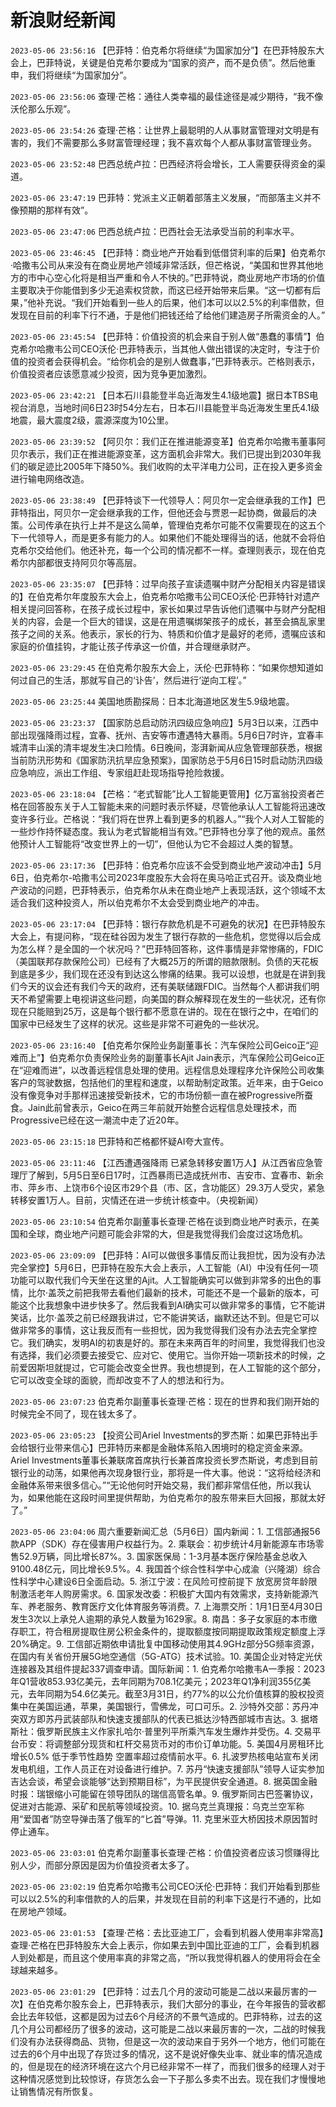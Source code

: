 # 新浪财经新闻
`2023-05-06 23:56:16` 【巴菲特：伯克希尔将继续“为国家加分”】在巴菲特股东大会上，巴菲特说，关键是伯克希尔要成为“国家的资产，而不是负债”。然后他重申，我们将继续“为国家加分”。

`2023-05-06 23:56:06` 查理·芒格：通往人类幸福的最佳途径是减少期待，“我不像沃伦那么乐观”。

`2023-05-06 23:54:26` 查理·芒格：让世界上最聪明的人从事财富管理对文明是有害的，我们不需要那么多财富管理经理；我不喜欢每个人都从事财富管理业务。

`2023-05-06 23:52:48` 巴西总统卢拉：巴西经济将会增长，工人需要获得资金的渠道。

`2023-05-06 23:47:19` 巴菲特：党派主义正朝着部落主义发展，“而部落主义并不像预期的那样有效”。

`2023-05-06 23:47:06` 巴西总统卢拉：巴西社会无法承受当前的利率水平。

`2023-05-06 23:46:45` 【巴菲特：商业地产开始看到低借贷利率的后果】伯克希尔·哈撒韦公司从来没有在商业房地产领域非常活跃，但芒格说，“美国和世界其他地方的市中心空心化将是相当严重和令人不快的。”巴菲特说，商业房地产市场的价值主要取决于你能借到多少无追索权贷款，而这已经开始带来后果。“这一切都有后果，”他补充说。“我们开始看到一些人的后果，他们本可以以2.5%的利率借款，但发现在目前的利率下行不通，于是他们把钱还给了给他们建造房子所需资金的人。”

`2023-05-06 23:45:54` 【巴菲特：价值投资的机会来自于别人做“愚蠢的事情”】伯克希尔哈撒韦公司CEO沃伦·巴菲特表示，当其他人做出错误的决定时，专注于价值的投资者会获得机会。“给你机会的是别人做蠢事，”巴菲特表示。芒格则表示，价值投资者应该愿意减少投资，因为竞争更加激烈。

`2023-05-06 23:42:21` 【日本石川县能登半岛近海发生4.1级地震】据日本TBS电视台消息，当地时间6日23时54分左右，日本石川县能登半岛近海发生里氏4.1级地震，最大震度2级，震源深度为10公里。

`2023-05-06 23:39:52` 【阿贝尔：我们正在推进能源变革】伯克希尔哈撒韦董事阿贝尔表示，我们正在推进能源变革，这方面机会非常大。我们已提出到2030年我们的碳足迹比2005年下降50%。我们收购的太平洋电力公司，正在投入更多资金进行输电网络改造。

`2023-05-06 23:38:49` 【巴菲特谈下一代领导人：阿贝尔一定会继承我的工作】巴菲特指出，阿贝尔一定会继承我的工作，但他还会与贾恩一起协商，做最后的决策。公司传承在执行上并不是这么简单，管理伯克希尔可能不仅需要现在的这五个下一代领导人，而是更多有能力的人。如果他们不能处理得当的话，他就不会将伯克希尔交给他们。他还补充，每一个公司的情况都不一样。查理则表示，现在伯克希尔内部都很支持阿贝尔等高层。

`2023-05-06 23:35:07` 【巴菲特：过早向孩子宣读遗嘱中财产分配相关内容是错误的】在伯克希尔年度股东大会上，伯克希尔哈撒韦公司CEO沃伦·巴菲特针对遗产相关提问回答称，在孩子成长过程中，家长如果过早告诉他们遗嘱中与财产分配相关的内容，会是一个巨大的错误，这是在用遗嘱绑架孩子的成长，甚至会搞乱家里孩子之间的关系。他表示，家长的行为、特质和价值才是最好的老师，遗嘱应该和家庭的价值挂钩，才能让孩子传承这一价值，并合理继承财产。

`2023-05-06 23:29:45` 在伯克希尔股东大会上，沃伦·巴菲特称：“如果你想知道如何过自己的生活，那就写自己的‘讣告’，然后进行‘逆向工程’。”

`2023-05-06 23:25:44` 美国地质勘探局：日本北海道地区发生5.9级地震。

`2023-05-06 23:23:37` 【国家防总启动防汛四级应急响应】5月3日以来，江西中部出现强降雨过程，宜春、抚州、吉安等市遭遇特大暴雨。5月6日7时许，宜春丰城清丰山溪的清丰堤发生决口险情。6日晚间，澎湃新闻从应急管理部获悉，根据当前防汛形势和《国家防汛抗旱应急预案》，国家防总于5月6日15时启动防汛四级应急响应，派出工作组、专家组赶赴现场指导抢险救援。

`2023-05-06 23:18:04` 【芒格：“老式智能”比人工智能更管用】亿万富翁投资者芒格在回答股东关于人工智能未来的问题时表示怀疑，尽管他承认人工智能将迅速改变许多行业。芒格说：“我们将在世界上看到更多的机器人。”“我个人对人工智能的一些炒作持怀疑态度。我认为老式智能相当有效。”巴菲特也分享了他的观点。虽然他预计人工智能将“改变世界上的一切”，但他认为它不会超过人类的智慧。

`2023-05-06 23:17:36` 【巴菲特：伯克希尔应该不会受到商业地产波动冲击】5月6日，伯克希尔-哈撒韦公司2023年度股东大会将在奥马哈正式召开。谈及商业地产波动的问题，巴菲特表示，伯克希尔从未在商业地产上表现活跃，这个领域不太适合我们这种投资人，所以伯克希尔不太会受到商业地产的冲击。

`2023-05-06 23:17:04` 【巴菲特：银行存款危机是不可避免的状况】在巴菲特股东大会上，有提问称，“现在硅谷因为发生了银行存款的一些危机，您觉得以后会成为怎么样？是全国的一个状况吗？”巴菲特回答称，这件事情是非常惨痛的，FDIC（美国联邦存款保险公司）已经有了大概25万的所谓的赔款限制。负债的天花板到底是多少，我们现在还没有到达这么惨痛的结果。我可以设想，也就是在讲到我们今天的议会还有我们今天的政府，还有美联储跟FDIC。当然每个人都讲我们明天不希望需要上电视讲这些问题，向美国的群众解释现在发生的一些状况，还有你现在只能赔到25万，这是每个银行都不愿意在讲的。现在在银行之中，在咱们的国家中已经发生了这样的状况。这些是非常不可避免的一些状况。

`2023-05-06 23:16:40` 【伯克希尔保险业务副董事长：汽车保险公司Geico正“迎难而上”】伯克希尔负责保险业务的副董事长Ajit Jain表示，汽车保险公司Geico正在“迎难而进”，以改善远程信息处理的使用。远程信息处理程序允许保险公司收集客户的驾驶数据，包括他们的里程和速度，以帮助制定政策。近年来，由于Geico没有像竞争对手那样迅速接受新技术，它的市场份额一直在被Progressive所蚕食。Jain此前曾表示，Geico在两三年前就开始整合远程信息处理技术，而Progressive已经在这一潮流中走了近20年。

`2023-05-06 23:15:18` 巴菲特和芒格都怀疑AI夸大宣传。

`2023-05-06 23:11:46` 【江西遭遇强降雨 已紧急转移安置1万人】从江西省应急管理厅了解到，5月5日至6日17时，江西暴雨已造成抚州市、吉安市、宜春市、新余市、萍乡市、上饶市6个设区市29个县（市、区，含功能区）29.3万人受灾，紧急转移安置1万人。目前，灾情还在进一步统计核查中。（央视新闻）

`2023-05-06 23:10:54` 伯克希尔副董事长查理·芒格在谈到商业地产时表示，在美国和全球，商业地产问题可能会非常的大，但是我觉得我们会度过这场危机。

`2023-05-06 23:09:09` 【巴菲特：AI可以做很多事情反而让我担忧，因为没有办法完全掌控】5月6日，巴菲特在股东大会上表示，人工智能（AI）中没有任何一项功能可以取代我们今天坐在这里的Ajit。人工智能确实可以做到非常多的出色的事情，比尔·盖茨之前把我带去看他们最新的技术，可能还不是一个最新的版本，可能这个比我想象中进步快多了。然后我看到AI确实可以做非常多的事情，它不能讲笑话，比尔·盖茨之前已经跟我讲过，它不能讲笑话，幽默还达不到。但是它可以做非常多的事情，这让我反而有一些担忧，因为我觉得我们没有办法去完全掌控它。我们确实，发明AI的初衷是好的。那在未来两百年的时间里，我觉得我们也没有选择，我们必须要去接受它、应对它、使用它。当你开始一项新技术的时候，之前爱因斯坦就提过，它可能会改变全世界。我也想提到，在人工智能的这个部分，它可以改变全球的面貌，而却改变不了人的想法和行为。

`2023-05-06 23:07:23` 伯克希尔副董事长查理·芒格：现在的世界和我们刚开始的时候完全不同了，现在钱太多了。

`2023-05-06 23:05:23` 【投资公司Ariel Investments的罗杰斯：如果巴菲特出手会给银行业带来信心】巴菲特历来都是金融体系陷入困境时的稳定资金来源。Ariel Investments董事长兼联席首席执行长兼首席投资长罗杰斯说，考虑到目前银行业的动荡，如果他再次现身银行业，那将是一件大事。他说：“这将给经济和金融体系带来很多信心。”“无论他何时开始交易，我们都非常信任他，所以我认为，如果他能在这段时间里提供帮助，为伯克希尔的股东带来巨大回报，那就太好了。”

`2023-05-06 23:04:06` 周六重要新闻汇总（5月6日）国内新闻：1. 工信部通报56款APP（SDK）存在侵害用户权益行为。2. 乘联会：初步统计4月新能源车市场零售52.9万辆，同比增长87%。3. 国家医保局：1-3月基本医疗保险基金总收入9100.48亿元，同比增长9.5%。4. 我国首个综合性科学中心成渝（兴隆湖）综合性科学中心建设6日全面启动。5. 浙江宁波：在风险可控前提下 放宽房贷年龄限制激活老年人购房需求。6. 国家发改委：积极扩大国内有效需求，支持新能源汽车、养老服务、教育医疗文化体育服务等消费。7. 上海票交所：1月1日至4月30日发生3次以上承兑人逾期的承兑人数量为1629家。8. 南昌：多子女家庭的本市缴存职工，符合租房提取住房公积金条件的，提取额度按同期提取政策规定额度上浮20%确定。9. 工信部近期依申请批复中国移动使用其4.9GHz部分5G频率资源，在国内有关省份开展5G地空通信（5G-ATG）技术试验。10. 美国企业对特定光伏连接器及其组件提起337调查申请。国际新闻：1. 伯克希尔哈撒韦A一季报：2023年Q1营收853.93亿美元，去年同期为708.1亿美元；2023年Q1净利润355亿美元，去年同期为54.6亿美元。截至3月31日，约77%的以公允价值核算的股权投资集中在美国运通，苹果，美国银行，雪佛龙，可口可乐。2. 沙特外交部：苏丹冲突双方即苏丹武装部队和快速支援部队的代表已抵达沙特西部城市吉达。3. 据塔斯社：俄罗斯民族主义作家扎哈尔·普里列平所乘汽车发生爆炸并受伤。4. 交易平台币安：将调整部分现货和杠杆交易货币对的市价订单功能。5. 美国4月房租环比增长0.5% 低于季节性趋势 空置率超过疫情前水平。6. 扎波罗热核电站宣布关闭发电机组，工作人员正在对设备进行维护。7. 苏丹“快速支援部队”领导人证实参加吉达会谈，希望会谈能够“达到预期目标”，为平民提供安全通道。8. 据英国金融时报：瑞银缩小可能留在领导团队的瑞信高管名单。9. 俄罗斯同古巴签署协议，促进对古能源、采矿和民航等领域投资。10. 据乌克兰真理报：乌克兰空军称用“爱国者”防空导弹击落了俄军的“匕首”导弹。11. 克里米亚大桥因技术原因暂时停止通车。

`2023-05-06 23:03:01` 伯克希尔副董事长查理·芒格：价值投资者应该习惯赚得比别人少，而部分原因是因为价值投资者太多了。

`2023-05-06 23:02:19` 伯克希尔哈撒韦公司CEO沃伦·巴菲特：我们开始看到那些可以以2.5%的利率借款的人的后果，并发现在目前的利率下这是行不通的，比如在房地产领域。

`2023-05-06 23:01:53` 【查理·芒格：去比亚迪工厂，会看到机器人使用率非常高】查理·芒格在巴菲特股东大会上表示，你如果去到中国比亚迪的工厂，会看到机器人到处都是，而且这个使用率真的非常之高，“所以我觉得机器人的使用将会在全球越来越多。

`2023-05-06 23:01:29` 【巴菲特：过去几个月的波动可能是二战以来最厉害的一次】在伯克希尔股东会上，巴菲特表示，我们大部分的事业，在今年报告的营收都会比去年较低，这都是因为过去6个月经济的不景气造成的。巴菲特称，过去的这几个月公司都经历了很多的波动，这可能是二战以来最厉害的一次，二战的时候我们没有办法获得商品、货物，但是这一次的波动来自于另外一个地方，他们可能在过去的6个月中出现了存货过多的情况，这不是说好像失业率、就业率的情况造成的，但是现在的经济环境在这六个月已经非常不一样了，而我们很多的经理人对于这种情况感觉到比较惊讶，存货怎么会一下子那么多卖不出去。现在我们才慢慢地让销售情况有所恢复。

